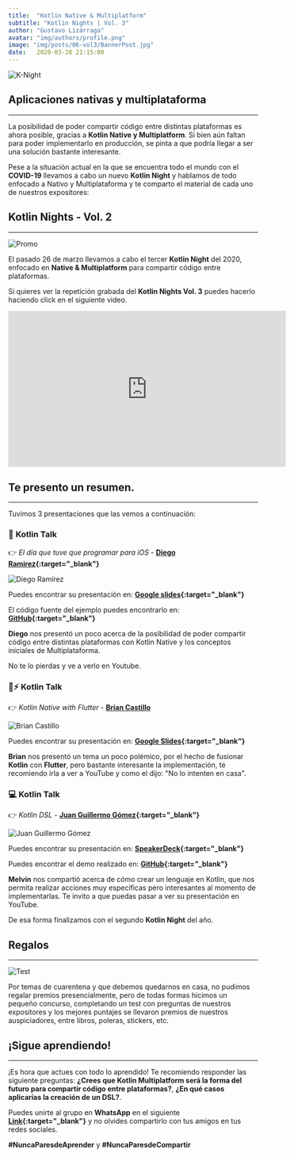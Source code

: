 ```yaml
---
title:  "Kotlin Native & Multiplatform"
subtitle: "Kotlin Nights | Vol. 3"
author: "Gustavo Lizárraga"
avatar: "img/authors/profile.png"
image: "img/posts/06-vol3/BannerPost.jpg"
date:   2020-03-28 21:15:00
---
```


<img src="img/knights/knightlogo.png" alt="K-Night" class="responsive-logo">

## **Aplicaciones nativas y multiplataforma**
---

La posibilidad de poder compartir código entre distintas plataformas es ahora posible, gracias a **Kotlin Native y Multiplatform**. Si bien aún faltan para poder implementarlo en producción, se pinta a que podría llegar a ser una solución bastante interesante.

Pese a la situación actual en la que se encuentra todo el mundo con el **COVID-19** llevamos a cabo un nuevo **Kotlin Night** y hablamos de todo enfocado a Nativo y Multiplataforma y te comparto el material de cada uno de nuestros expositores:

## **Kotlin Nights - Vol. 2**
---

<img src="img/posts/06-vol3/PromoKNight.jpg" alt="Promo" class="responsive">

El pasado 26 de marzo llevamos a cabo el tercer **Kotlin Night** del 2020, enfocado en **Native & Multiplatform** para compartir código entre plataformas.

Si quieres ver la repetición grabada del **Kotlin Nights Vol. 3** puedes hacerlo haciendo click en el siguiente video.

<div class="video-container">
<iframe width="560" height="315" src="https://www.youtube.com/watch?v=46FYimKwmr8" frameborder="0" allow="accelerometer; autoplay; encrypted-media; gyroscope; picture-in-picture" allowfullscreen></iframe></div>

## **Te presento un resumen.**
---
Tuvimos 3 presentaciones que las vemos a continuación:

### 📢 **Kotlin Talk**

👉 *El día que tuve que programar para iOS* - **[Diego Ramirez](https://twitter.com/Diegop88){:target="_blank"}**

<img src="img/posts/06-vol3/FotoDiego.jpg" alt="Diego Ramírez" class="responsive">

Puedes encontrar su presentación en: **[Google slides](https://docs.google.com/presentation/d/1dMSyqQ_DfI23Dp6bPSwhrjCnOJlDI8GJH8a5Err0mnE/edit#slide=id.g581b73a28b_3_63){:target="_blank"}**

El código fuente del ejemplo puedes encontrarlo en: **[GitHub](https://github.com/Diegop88/ArchitectureDemo){:target="_blank"}**

**Diego** nos presentó un poco acerca de la posibilidad de poder compartir código entre distintas plataformas con Kotlin Native y los conceptos iniciales de Multiplataforma.

No te lo pierdas y ve a verlo en Youtube.

### 📢⚡️ **Kotlin Talk**

👉 *Kotlin Native with Flutter* - **[Brian Castillo](https://twitter.com/briansalvattore)**

<img src="img/posts/06-vol3/FotoBrian.jpg" alt="Brian Castillo" class="responsive">

Puedes encontrar su presentación en: **[Google Slides](https://docs.google.com/presentation/d/17zZfGPgiKjq-Rw9R2kl1yUMlE_eRraR6a92Z8RgY4z0/edit#slide=id.g5b9a4bdf9e_0_358){:target="_blank"}**

**Brian** nos presentó un tema un poco polémico, por el hecho de fusionar  **Kotlin** con **Flutter**, pero bastante interesante la implementación, te recomiendo irla a ver a YouTube y como el dijo: "No lo intenten en casa".

### 💻 **Kotlin Talk**

👉 *Kotlin DSL* - **[Juan Guillermo Gómez](https://twitter.com/jggomezt){:target="_blank"}**

<img src="img/posts/06-vol3/FotoJuanGuillermo.jpg" alt="Juan Guillermo Gómez" class="responsive">

Puedes encontrar su presentación en: **[SpeakerDeck](https://speakerdeck.com/jggomez/creating-internal-dsls-in-kotlin){:target="_blank"}**

Puedes encontrar el demo realizado en: **[GitHub](https://github.com/jggomez/KotlinDSL){:target="_blank"}**

**Melvin** nos compartió acerca de cómo crear un lenguaje en Kotlin, que nos permita realizar acciones muy específicas pero interesantes al momento de implementarlas. Te invito a que puedas pasar a ver su presentación en YouTube.

De esa forma finalizamos con el segundo **Kotlin Night** del año.

## **Regalos**
---

<img src="img/posts/06-vol3/FotoPremios.jpg" alt="Test" class="responsive">

Por temas de cuarentena y que debemos quedarnos en casa, no pudimos regalar premios presencialmente, pero de todas formas hicimos un pequeño concurso, completando un test con preguntas de nuestros expositores y los mejores puntajes se llevaron premios de nuestros auspiciadores, entre libros, poleras, stickers, etc.

## **¡Sigue aprendiendo!**
---

¡Es hora que actues con todo lo aprendido!
Te recomiendo responder las siguiente preguntas:
**¿Crees que Kotlin Multiplatform será la forma del futuro para compartir código entre plataformas?**, **¿En qué casos aplicarías la creación de un DSL?**.

Puedes unirte al grupo en **WhatsApp** en el siguiente **[Link](https://chat.whatsapp.com/IB0gxV6ke1H2ilzitfwkas){:target="_blank"}** y no olvides compartirlo con tus amigos en tus redes sociales.

**#NuncaParesdeAprender** y **#NuncaParesdeCompartir**
